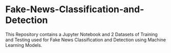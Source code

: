 # Fake-News-Classification-and-Detection
This Repository contains a Jupyter Notebook and 2 Datasets of Training and Testing used for Fake News Classification and Detection using Machine Learning Models. 
